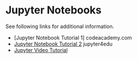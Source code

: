# Jupyter Notebooks


See following links for additional information.




- [Jupyter Notebook Tutorial 1] codeacademy.com
- [Jupyter Notebook Tutorial 2](https://jupyter4edu.github.io/jupyter-edu-book/) jupyter4edu
- [Jupyter Video Tutorial](https://youtu.be/oJ6z02N0Te0)





